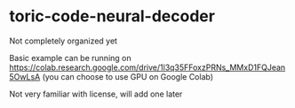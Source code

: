 # toric-code-neural-decoder

Not completely organized yet

Basic example can be running on
https://colab.research.google.com/drive/1l3q35FFoxzPRNs_MMxD1FQJean5OwLsA
(you can choose to use GPU on Google Colab)

Not very familiar with license, will add one later

